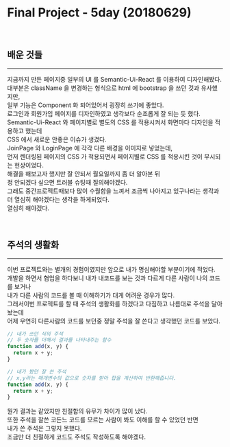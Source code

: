 # Final Project - 5day (20180629)

<br>

## 배운 것들

---

지금까지 만든 페이지중 일부의 UI 를 Semantic-Ui-React 를 이용하여 디자인해봤다.<br>
대부분은 className 을 변경하는 형식으로 html 에 bootstrap 을 쓰던 것과 유사했지만,<br>
일부 기능은 Component 화 되어있어서 굉장히 쓰기에 좋았다.<br>
로그인과 회원가입 페이지를 디자인하였고 생각보다 순조롭게 잘 되는 듯 했다.<br>
Semantic-Ui-React 와 페이지별로 별도의 CSS 를 적용시켜서 화면마다 디자인을 적용하고 했는데<br>
CSS 에서 새로운 안좋은 이슈가 생겼다.<br>
JoinPage 와 LoginPage 에 각각 다른 배경을 이미지로 넣었는데,<br>
먼저 렌더링된 페이지의 CSS 가 적용되면서 페이지별로 CSS 를 적용시킨 것이 무시되는 현상이었다.<br>
해결을 해보고자 했지만 잘 안되서 월요일까지 좀 더 알아본 뒤<br>
정 안되겠다 싶으면 트러블 슈팅때 질의해야겠다.<br>
그래도 중간프로젝트때보다 많이 수월함을 느껴서 조금씩 나아지고 있구나라는 생각과<br>
더 열심히 해야겠다는 생각을 하게되었다.<br>
열심히 해야겠다.<br>

<br>

## 주석의 생활화

---

이번 프로젝트와는 별개의 경험이였지만 앞으로 내가 명심해야할 부분이기에 적었다.<br>
개발을 하면서 협업을 하다보니 내가 내코드를 보는 것과 다르게 다른 사람이 나의 코드를 보거나<br>
내가 다른 사람의 코드를 볼 때 이해하기가 대게 어려운 경우가 많다.<br>
그래서이번 프로젝트를 할 때 주석의 생활화를 하겠다고 다짐하고 나름대로 주석을 달아놨는데<br>
어제 우연히 다른사람의 코드를 보던중 정말 주석을 잘 쓴다고 생각했던 코드를 보았다.<br>

```js
// 내가 쓰던 식의 주석
// 두 숫자를 더해서 결과를 나타내주는 함수
function add(x, y) {
  return x + y;
}
```

```js
// 내가 봤던 잘 쓴 주석
// x,y라는 매개변수의 값으로 숫자를 받아 합을 계산하여 반환해줍니다.
function add(x, y) {
  return x + y;
}
```

뭔가 결과는 같았지만 친절함의 유무가 차이가 많이 났다.<br>
또한 주석을 잘쓴 코든느 코드를 모르는 사람이 봐도 이해를 할 수 있었던 반면<br>
내가 쓴 주석은 그렇지 못했다.<br>
조금만 더 친절하게 코드도 주석도 작성하도록 해야겠다.<br>
